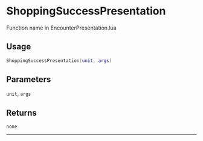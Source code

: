 # ShoppingSuccessPresentation
Function name in EncounterPresentation.lua
## Usage
```lua
ShoppingSuccessPresentation(unit, args)
```
## Parameters
`unit`, `args`
## Returns
`none`

---